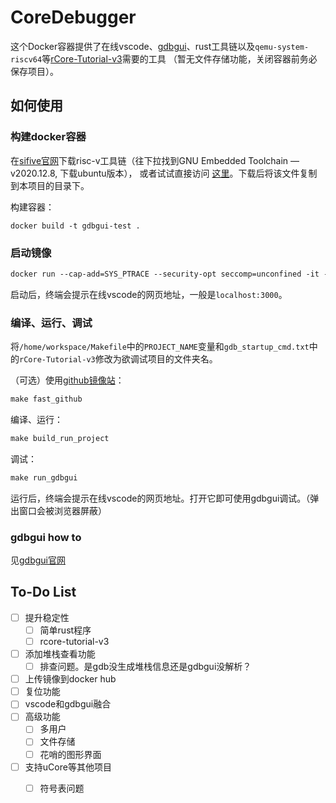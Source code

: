 # CoreDebugger
这个Docker容器提供了在线vscode、[gdbgui](https://www.gdbgui.com/)、rust工具链以及`qemu-system-riscv64`等[rCore-Tutorial-v3](https://rcore-os.github.io/rCore-Tutorial-Book-v3/index.html)需要的工具
（暂无文件存储功能，关闭容器前务必保存项目）。

## 如何使用

### 构建docker容器

在[sifive官网](https://www.sifive.com/software)下载risc-v工具链（往下拉找到GNU Embedded Toolchain — v2020.12.8, 下载ubuntu版本），
或者试试直接访问
[这里](https://static.dev.sifive.com/dev-tools/riscv64-unknown-elf-gcc-8.3.0-2020.04.1-x86_64-linux-ubuntu14.tar.gz)。下载后将该文件复制到本项目的目录下。

构建容器：
```shell
docker build -t gdbgui-test . 
```
### 启动镜像
```dockerfile
docker run --cap-add=SYS_PTRACE --security-opt seccomp=unconfined -it --rm -v $PWD:/sharedFolder --name gdbgui-test-1 -p 3000:3000 -p 5000:5000  gdbgui-test 
```
启动后，终端会提示在线vscode的网页地址，一般是`localhost:3000`。

### 编译、运行、调试
将`/home/workspace/Makefile`中的`PROJECT_NAME`变量和`gdb_startup_cmd.txt`中的`rCore-Tutorial-v3`修改为欲调试项目的文件夹名。

（可选）使用[github镜像站](https://doc.fastgit.org/zh-cn/guide.html)：
```makefile
make fast_github
```
编译、运行：
```makefile
make build_run_project
```
调试：
```makefile
make run_gdbgui
```
运行后，终端会提示在线vscode的网页地址。打开它即可使用gdbgui调试。（弹出窗口会被浏览器屏蔽）

### gdbgui how to
见[gdbgui官网](https://www.gdbgui.com/screenshots/)

## To-Do List

- [ ] 提升稳定性
    - [ ] 简单rust程序
    - [ ] rcore-tutorial-v3
- [ ] 添加堆栈查看功能
    - [ ] 排查问题。是gdb没生成堆栈信息还是gdbgui没解析？
- [ ] 上传镜像到docker hub
- [ ] 复位功能
- [ ] vscode和gdbgui融合
- [ ] 高级功能
    - [ ] 多用户
    - [ ] 文件存储
    - [ ] 花哨的图形界面
- [ ] 支持uCore等其他项目
    - [ ] 符号表问题

